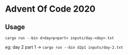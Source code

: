 # Advent Of Code 2020

## Usage

`cargo run --bin d<day>p<part> inputs/day-<day>.txt`

eg: day 2 part 1 -> `cargo run --bin d2p1 inputs/day-2.txt`
